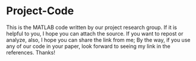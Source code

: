 # Project-Code
This is the MATLAB code written by our project research group. If it is helpful to you, I hope you can attach the source. If you want to repost or analyze, also, I hope you can share the link from me; By the way, if you use any of our code in your paper, look forward to seeing my link in the references. Thanks!
